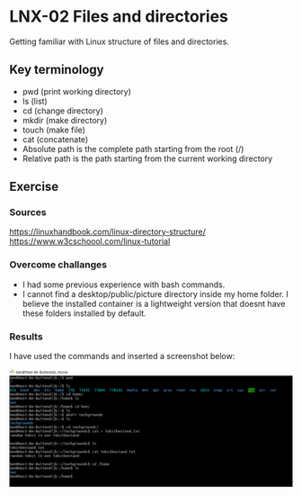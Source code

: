 # LNX-02 Files and directories
Getting familiar with Linux structure of files and directories.

## Key terminology
- pwd (print working directory)
- ls (list)
- cd (change directory)
- mkdir (make directory)
- touch (make file)
- cat (concatenate)
- Absolute path is the complete path starting from the root (/)
- Relative path is the path starting from the current working directory

## Exercise
### Sources
https://linuxhandbook.com/linux-directory-structure/
https://www.w3cschoool.com/linux-tutorial

### Overcome challanges
- I had some previous experience with bash commands.
- I cannot find a desktop/public/picture directory inside my home folder. I believe the installed container is a lightweight version that doesnt have these folders installed by default.

### Results
I have used the commands and inserted a screenshot below:

![LNX-02 screenshot](../00_includes/LNX-02.png)
